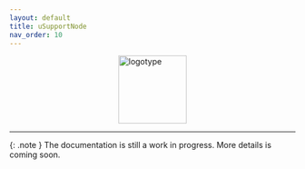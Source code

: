 ```yaml
---
layout: default
title: uSupportNode
nav_order: 10
---
```


<img src="https://weberistic.github.io/uSupport-documentation/assets/usuphub.png" alt="logotype" style="height: 120px; margin: 0 auto; display: block;">

---

{: .note }
The documentation is still a work in progress. More details is coming soon.
